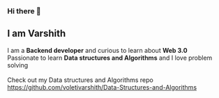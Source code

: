 ### Hi there 👋
## I am Varshith 
I am a **Backend developer** and curious to learn about **Web 3.0**<br/>
Passionate to learn **Data structures and Algorithms** and I love problem solving<br/><br>
Check out my Data structures and Algorithms repo<br> https://github.com/voletivarshith/Data-Structures-and-Algorithms
<!--
**voletivarshith/voletivarshith** is a ✨ _special_ ✨ repository because its `README.md` (this file) appears on your GitHub profile.

Here are some ideas to get you started:
🔭 I’m currently working on Django project
- 🌱 I’m currently learning ...
- 👯 I’m looking to collaborate on ...
- 🤔 I’m looking for help with ...
- 💬 Ask me about ...
- 📫 How to reach me: ...
- 😄 Pronouns: ...
- ⚡ Fun fact: ...
-->
